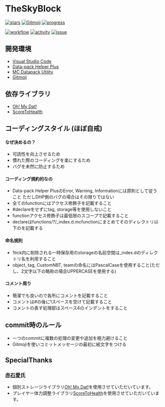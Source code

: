 # TheSkyBlock
<!-- [![discord](https://img.shields.io/discord/serverID?logo=discord&label=discord)](https://discord.gg/inviteUrl) -->
[![stars](https://img.shields.io/github/stars/TheSkyBlock/TheSkyBlock?logo=github)](https://github.com/TheSkyBlock/TheSkyBlock/stargazers)
[![Gitmoji](https://img.shields.io/badge/gitmoji-%20😜%20😍-FFDD67.svg)](https://gitmoji.carloscuesta.me/)
[![progress](https://img.shields.io/github/milestones/progress/TheSkyBlock/TheSkyBlock/1?label=ReleaseProgress)](https://github.com/TheSkyBlock/TheSkyBlock/milestone/1)

[![workflow](https://img.shields.io/github/workflow/status/TheSkyBlock/TheSkyBlock/lint-datapack/master?label=linter)](https://github.com/TheSkyBlock/TheSkyBlock/actions?query=workflow%3Alint-datapack)
[![activity](https://img.shields.io/github/commit-activity/m/TheSkyBlock/TheSkyBlock?label=commit)](https://github.com/TheSkyBlock/TheSkyBlock/commits/master)
[![issue](https://img.shields.io/github/issues/TheSkyBlock/TheSkyBlock)](https://github.com/TheSkyBlock/TheSkyBlock/issues)

## 開発環境
* [Visual Studio Code](https://azure.microsoft.com/ja-jp/products/visual-studio-code/)
* [Data-pack Helper Plus](https://github.com/SPGoding/datapack-language-server)
* [MC Datapack Utility](https://github.com/ChenCMD/MC-Datapack-Utility)
* [Gitmoji](https://marketplace.visualstudio.com/items?itemName=Vtrois.gitmoji-vscode)


## 依存ライブラリ
* [Oh! My Dat!](https://github.com/Ai-Akaishi/OhMyDat)
* [ScoreToHealth](https://github.com/Ai-Akaishi/ScoreToHealth)


## コーディングスタイル (ほぼ自戒)
#### なぜ決めるの？
* 可読性を向上させるため
* 慣れた際のコーディングを楽にするため
* バグを未然に防止するため

#### コーディング規約的なの
* Data-pack Helper PlusのError, Warning, Informationには原則として従うこと ただしDHP側のバグの場合はその限りではない
* 全てのfunctionにはアクセス修飾子を記載すること
* #declareをせずにtag, storage等を使用しないこと
* functionアクセス修飾子は最低限のスコープで記載すること
* declareはfunctions/?/_index.d.mcfunctionにまとめてそのディレクトリ以下のを記載する

#### 命名規則
* 1tick内に削除される一時保存用のstorageの名前空間は_index.dのディレクトリ名を利用すること
* object, tag, CustomNBT, teamの命名にはPascalCaseを使用すること(ただし、2文字以下の略称の場合UPPERCASEを使用する)

#### コメント周り
* 簡潔でも良いので各所にコメントを記載すること
* コメントは#の後に1スペースを空けて記載すること
* コメントの表す処理部はスペース4のインデントをすること

## commit時のルール
* 一つのcommitに複数の処理の変更や追加を極力避けること
* Gitmojiを使いコミットメッセージの最初に絵文字をつける

## SpecialThanks
### [赤石愛](https://twitter.com/AiAkaishi)氏
* 個別ストレージライブラリ[Oh! My Dat!](https://github.com/Ai-Akaishi/OhMyDat)を使用させていただいています。
* プレイヤー体力調整ライブラリ[ScoreToHealth](https://github.com/Ai-Akaishi/ScoreToHealth)を使用させていただいています。